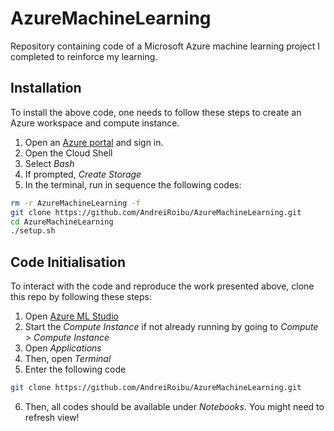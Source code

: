 # AzureMachineLearning
Repository containing code of a Microsoft Azure machine learning project I completed to reinforce my learning.

## Installation
To install the above code, one needs to follow these steps to create an Azure workspace and compute instance.

1. Open an [Azure portal](https://portal.azure.com/?azure-portal=true) and sign in.
2. Open the Cloud Shell
3. Select *Bash* 
4. If prompted, *Create Storage*
5. In the terminal, run in sequence the following codes:

```bash
rm -r AzureMachineLearning -f
git clone https://github.com/AndreiRoibu/AzureMachineLearning.git
cd AzureMachineLearning
./setup.sh
```

## Code Initialisation
To interact with the code and reproduce the work presented above, clone this repo by following these steps:

1. Open [Azure ML Studio](https://ml.azure.com/)
2. Start the *Compute Instance* if not already running by going to *Compute > Compute Instance*
3. Open *Applications*
4. Then, open *Terminal*
5. Enter the following code

```bash
git clone https://github.com/AndreiRoibu/AzureMachineLearning.git
```

6. Then, all codes should be available under *Notebooks*. You might need to refresh view!
